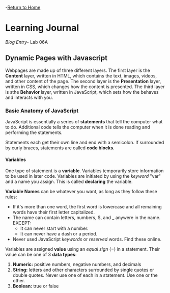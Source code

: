 -[Return to Home](/README.md)

# Learning Journal
*Blog Entry-* Lab 06A

## Dynamic Pages with Javascript

Webpages are made up of three different layers.  The first layer is the **Content** layer, written in HTML, which contains the text, images, videos, and other content of the page.  The second layer is the **Presentation** layer, written in CSS, which changes how the content is presented.  The third layer is sthe **Behavior** layer, written in JavaScript, which sets how the behaves and interacts with you.

### Basic Anatomy of JavaScript
JavaScript is essentially a series of **statements** that tell the computer what to do.  Additional code tells the computer when it is done reading and performing the statements.

Statements each get their own line and end with a semicolon.  If surrounded by curly braces, statements are called **code blocks**.

#### Variables
One type of statement is a **variable**.  Variables temporarily store information to be used in later code.  Variables are initiated by using the *keyword* "var" and a name you assign.  This is called **declaring** the variable.

**Variable Names** can be whatever you want, as long as they follow these rules:

- If it's more than one word, the first word is lowercase and all remaining words have their first letter capitalized.
- The name can contain letters, numbers, $, and _ anywere in the name. EXCEPT:
    - It can never start with a number.
    - It can never have a dash or a period.
- Never used JavaScript *keywords* or *reserved* words.  Find these online.

Variables are assigned **value** using an *equal sign* (=) in a statement.  Their value can be one of 3 **data types**:

1. **Numeric:** positive numbers, negative numbers, and decimals
2. **String:** letters and other characters surrounded by single quotes or double quotes.  Never use one of each in a statement. Use one or the other.
3. **Boolean:** true or false